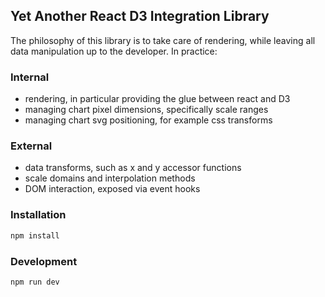 ## Yet Another React D3 Integration Library

The philosophy of this library is to take care of rendering, while leaving all data manipulation up to the developer.  In practice:

### Internal
* rendering, in particular providing the glue between react and D3
* managing chart pixel dimensions, specifically scale ranges
* managing chart svg positioning, for example css transforms

### External
* data transforms, such as x and y accessor functions
* scale domains and interpolation methods
* DOM interaction, exposed via event hooks

### Installation
```bash
npm install
```

### Development

```bash
npm run dev
```

